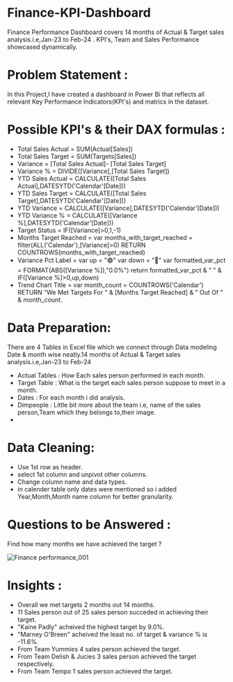 # Finance-KPI-Dashboard
Finance Performance Dashboard covers 14 months of  Actual &amp; Target sales analysis.i.e,Jan-23 to Feb-24 .  KPI's, Team and Sales Performance showcased dynamically.

# Problem Statement :
In this Project,I have created a dashboard in Power Bi that reflects all relevant Key Performance Indicators(KPI's) and matrics in the dataset.

# Possible KPI's & their DAX formulas :
- Total Sales Actual = SUM(Actual[Sales])
- Total Sales Target = SUM(Targets[Sales])
- Variance = [Total Sales Actual]- [Total Sales Target]
- Variance % = DIVIDE([Variance],[Total Sales Target])
- YTD Sales Actual = CALCULATE([Total Sales Actual],DATESYTD('Calendar'[Date]))
- YTD Sales Target = CALCULATE([Total Sales Target],DATESYTD('Calendar'[Date]))
- YTD Variance = CALCULATE([Variance],DATESYTD('Calendar'[Date]))
- YTD Variance % = CALCULATE([Variance %],DATESYTD('Calendar'[Date]))
- Target Status = IF([Variance]>0,1,-1)
- Months Target Reached = 
    var months_with_target_reached = filter(ALL('Calendar'),[Variance]>0)
RETURN
    COUNTROWS(months_with_target_reached)
- Variance Pct Label = 
    var up = "🟢"
    var down = "🔴"
    var formatted_var_pct = FORMAT(ABS([Variance %]),"0.0%")
return 
    formatted_var_pct & " " & IF([Variance %]>0,up,down)
- Trend Chart Title = 
    var month_count = COUNTROWS('Calendar')
RETURN
    "We Met Targets For " & [Months Target Reached] & " Out Of " & month_count.

# Data Preparation:
There are 4 Tables in Excel file which we connect through Data modeling Date & month wise neatly.14 months of  Actual & Target sales analysis.i.e,Jan-23 to Feb-24 

- Actual Tables : How Each sales person performed in each month.
- Target Table : What is the target each sales person suppose to meet in a month.
- Dates : For each month i did analysis.
- Dimpeople : Little bit more about the team i.e, name of the sales person,Team which they belongs to,their image.
- 
# Data Cleaning:
- Use 1st row as header.
- select 1st column and unpivot other columns.
- Change column name and data types.
- in calender table only dates were mentioned so i added Year,Month,Month name column for better granularity.

# Questions to be Answered :
  Find how many months we have achieved the target ?

![Finance performance_001](https://github.com/Bhagyaak47/Finance-KPI-Dashboard/assets/152842490/0c8c832d-c3e1-499b-b722-8c88ef601186)

# Insights :
- Overall we met targets 2 months out 14 months.
- 11 Sales person out of 25 sales person succeded in achieving their target.
- "Kaine Padly" acheived the highest target by 9.0%.
- "Marney O'Breen"  acheived the least no. of target & variance % is -11.6%.
- From Team Yummies 4 sales person achieved the target.
- From Team Delish & Jucies 3 sales person achieved the target respectively.
- From Team Tempo 1 sales person achieved the target.




